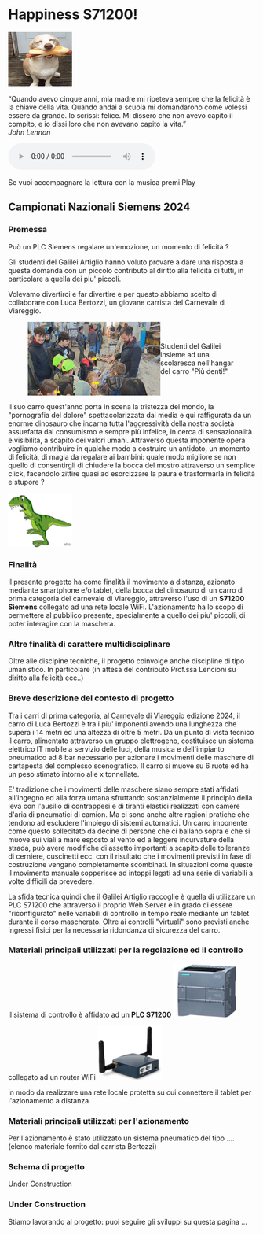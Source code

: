 # Happiness S71200!
<img src="image/happy1.gif" width="130" height="110">

“Quando avevo cinque anni, mia madre mi ripeteva sempre che la felicità è la chiave della vita. Quando andai a scuola mi domandarono come volessi essere da grande. Io scrissi: felice. Mi dissero che non avevo capito il compito, e io dissi loro che non avevano capito la vita.”    
*John Lennon*

<html lang="en">
<body>
    <audio controls autoplay loop>
        <source src="sound/Girasol.mp3" type="audio/mp3">
    </audio>
    <p></p>
</body>
</html>
Se vuoi accompagnare la lettura con la musica premi Play 

## Campionati Nazionali Siemens 2024

### Premessa
Può un PLC Siemens regalare un'emozione, un momento di felicità ?

Gli studenti del Galilei Artiglio hanno voluto provare a dare una risposta a questa domanda con un piccolo contributo al diritto alla felicità di tutti, in particolare a quella dei piu' piccoli.

Volevamo divertirci e far divertire e per questo abbiamo scelto di collaborare con Luca Bertozzi, un giovane carrista del Carnevale di Viareggio. 
<html lang="en">
<head>
  <meta charset="UTF-8">
  <meta name="viewport" content="width=device-width, initial-scale=1.0">
  <title>Happy boys</title>
  <style>
    figure {
      display: flex;
      align-items: center;
    }

    figcaption {
      margin-left: 20px;
       font-size: 12px;
    }
  </style>
</head>
<body>
  <figure>
    <img src="image/F10.jpg" width="270" height="150" alt="Studenti">
    <figcaption>Studenti del Galilei insieme ad una scolaresca nell'hangar del carro "Più denti!"</figcaption>
  </figure>
</body>
</html>

Il suo carro quest'anno porta in scena la tristezza del mondo, la "pornografia del dolore" spettacolarizzata dai media e qui raffigurata da un enorme dinosauro che incarna tutta l'aggressività della nostra società assuefatta dal consumismo e sempre più infelice, in cerca di sensazionalità e visibilità, a scapito dei valori umani. Attraverso questa imponente opera vogliamo contribuire in qualche modo a costruire un antidoto, un momento di felicità, di magia da regalare ai bambini: quale modo migliore se non quello di consentirgli di chiudere la bocca del mostro attraverso un semplice click, facendolo zittire quasi ad esorcizzare la paura e trasformarla in felicità e stupore ?

<img src="image/dinos.gif" width="130" height="110">

### Finalità
Il presente progetto ha come finalità il movimento a distanza, azionato mediante smartphone e/o tablet, della bocca del dinosauro di un carro di prima categoria del carnevale di Viareggio, attraverso l'uso di un **S71200 Siemens** collegato ad una rete locale WiFi. 
L'azionamento ha lo scopo di permettere al pubblico presente, specialmente a quello dei piu' piccoli, di poter interagire con la maschera.

### Altre finalità di carattere multidisciplinare
Oltre alle discipine tecniche, il progetto coinvolge anche discipline di tipo umanistico. In particolare (in attesa del contributo Prof.ssa Lencioni su diritto alla felicità ecc..)

### Breve descrizione del contesto di progetto
Tra i carri di prima categoria, al [Carnevale di Viareggio](https://viareggio.ilcarnevale.com/la-storia/storia-e-tradizione/) edizione 2024, il carro di Luca Bertozzi è tra i piu' imponenti avendo una lunghezza che supera i 14 metri ed una altezza di oltre 5 metri. Da un punto di vista tecnico il carro, alimentato attraverso un gruppo elettrogeno, costituisce un sistema elettrico IT mobile a servizio delle luci, della musica e dell'impianto pneumatico ad 8 bar necessario per azionare i movimenti delle maschere di cartapesta del complesso scenografico. Il carro si muove su 6 ruote ed ha un peso stimato intorno alle x tonnellate.

E' tradizione che i movimenti delle maschere siano sempre stati affidati all'ingegno ed alla forza umana sfruttando sostanzialmente il principio della leva con l'ausilio di contrappesi e di tiranti elastici realizzati con camere d'aria di pneumatici di camion. Ma ci sono anche altre ragioni pratiche che tendono ad escludere l'impiego di sistemi automatici. Un carro imponente come questo sollecitato da decine di persone che ci ballano sopra e che si muove sui viali a mare esposto al vento ed a leggere incurvature della strada, può avere modifiche di assetto importanti a scapito delle tolleranze di cerniere, cuscinetti ecc. con il risultato che i movimenti previsti in fase di costruzione vengano completamente scombinati. In situazioni come queste il movimento manuale sopperisce ad intoppi legati ad una serie di variabili a volte difficili da prevedere.

La sfida tecnica quindi che il Galilei Artiglio raccoglie è quella di utilizzare un PLC S71200 che attraverso il proprio Web Server è in grado di essere "riconfigurato" nelle variabili di controllo in tempo reale mediante un tablet durante il corso mascherato. Oltre ai controlli "virtuali" sono previsti anche ingressi fisici per la necessaria ridondanza di sicurezza del carro. 



### Materiali principali utilizzati per la regolazione ed il controllo
Il sistema di controllo è affidato ad un **PLC S71200**   <img src="image/S71200.png" width="130" height="110">

collegato ad un router WiFi  <img src="image/router.png" width="130" height="110">

in modo da realizzare una rete locale protetta su cui connettere il tablet per l'azionamento a distanza

### Materiali principali utilizzati per l'azionamento
Per l'azionamento è stato utilizzato un sistema pneumatico del tipo .... (elenco materiale fornito dal carrista Bertozzi) 

### Schema di progetto
Under Construction



### Under Construction
Stiamo lavorando al progetto: puoi seguire gli sviluppi su questa pagina ...






